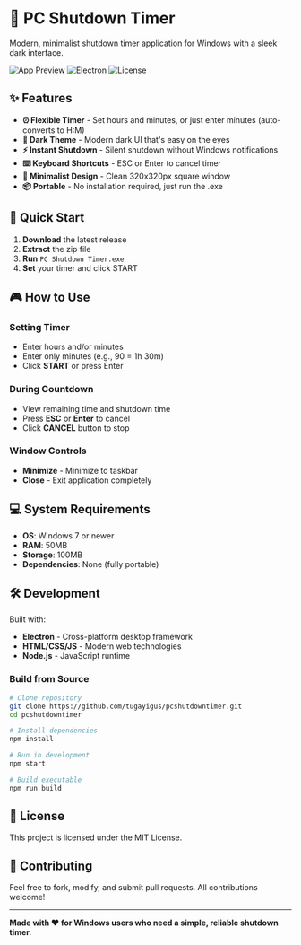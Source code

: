 # 🔌 PC Shutdown Timer

Modern, minimalist shutdown timer application for Windows with a sleek dark interface.

![App Preview](https://img.shields.io/badge/Windows-7%2B-blue) ![Electron](https://img.shields.io/badge/Electron-28.x-green) ![License](https://img.shields.io/badge/License-MIT-yellow)

## ✨ Features

- **⏰ Flexible Timer** - Set hours and minutes, or just enter minutes (auto-converts to H:M)
- **🌙 Dark Theme** - Modern dark UI that's easy on the eyes
- **⚡ Instant Shutdown** - Silent shutdown without Windows notifications
- **⌨️ Keyboard Shortcuts** - ESC or Enter to cancel timer
- **🎯 Minimalist Design** - Clean 320x320px square window
- **📦 Portable** - No installation required, just run the .exe

## 🚀 Quick Start

1. **Download** the latest release
2. **Extract** the zip file
3. **Run** `PC Shutdown Timer.exe`
4. **Set** your timer and click START

## 🎮 How to Use

### Setting Timer
- Enter hours and/or minutes
- Enter only minutes (e.g., 90 = 1h 30m)
- Click **START** or press Enter

### During Countdown
- View remaining time and shutdown time
- Press **ESC** or **Enter** to cancel
- Click **CANCEL** button to stop

### Window Controls
- **Minimize** - Minimize to taskbar
- **Close** - Exit application completely

## 💻 System Requirements

- **OS**: Windows 7 or newer
- **RAM**: 50MB
- **Storage**: 100MB
- **Dependencies**: None (fully portable)

## 🛠️ Development

Built with:
- **Electron** - Cross-platform desktop framework
- **HTML/CSS/JS** - Modern web technologies
- **Node.js** - JavaScript runtime

### Build from Source

```bash
# Clone repository
git clone https://github.com/tugayigus/pcshutdowntimer.git
cd pcshutdowntimer

# Install dependencies
npm install

# Run in development
npm start

# Build executable
npm run build
```

## 📝 License

This project is licensed under the MIT License.

## 🤝 Contributing

Feel free to fork, modify, and submit pull requests. All contributions welcome!

---

**Made with ❤️ for Windows users who need a simple, reliable shutdown timer.**